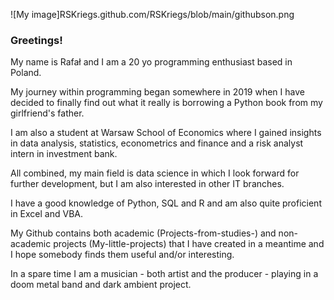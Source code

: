 ![My image]RSKriegs.github.com/RSKriegs/blob/main/githubson.png

### Greetings! 
My name is Rafał and I am a 20 yo programming enthusiast based in Poland. 

My journey within programming began somewhere in 2019 when I have decided to finally find out what it really is borrowing a Python book from my girlfriend's father.

I am also a student at Warsaw School of Economics where I gained insights in data analysis, statistics, econometrics and finance and a risk analyst intern in investment bank.

All combined, my main field is data science in which I look forward for further development, but I am also interested in other IT branches.

I have a good knowledge of Python, SQL and R and am also quite proficient in Excel and VBA.

My Github contains both academic (Projects-from-studies-) and non-academic projects (My-little-projects) that I have created in a meantime and I hope somebody finds them useful and/or interesting.

In a spare time I am a musician - both artist and the producer - playing in a doom metal band and dark ambient project. 


<!--
**RSKriegs/RSKriegs** is a ✨ _special_ ✨ repository because its `README.md` (this file) appears on your GitHub profile.

Here are some ideas to get you started:

- 🔭 I’m currently working on ...
- 🌱 I’m currently learning ...
- 👯 I’m looking to collaborate on ...
- 🤔 I’m looking for help with ...
- 💬 Ask me about ...
- 📫 How to reach me: ...
- 😄 Pronouns: ...
- ⚡ Fun fact: ...
-->
